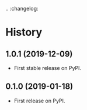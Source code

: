 .. :changelog:

# History

## 1.0.1 (2019-12-09)

* First stable release on PyPI.


## 0.1.0 (2019-01-18)

* First release on PyPI.
